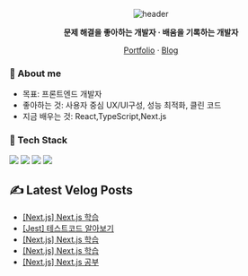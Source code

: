 <!-- ===== Hero ===== -->
<!-- 중앙 정렬 헤더와 짧은 슬로건 -->
<div align="center">
  <!-- 헤더 배너 -->
<p align="center">
  <img src="https://capsule-render.vercel.app/api?type=waving&color=0:7F7FD5,50:86A8E7,100:91EAE4&height=200&section=header&text=Frontend%20Developer%20김민석&fontSize=36&fontAlignY=35&animation=fadeIn" alt="header" />
</p>
  <p><b>문제 해결을 좋아하는 개발자 · 배움을 기록하는 개발자 </b></p>
  <!-- 퀵 링크 -->
  <p>
    <a href="https://portpolio-10012.vercel.app/">Portfolio</a> ·
    <a href="https://velog.io/@10012/posts">Blog</a> 
  </p>
</div>

<!-- ===== 소개 ===== -->
### 👋 About me
- 목표: 프론트엔드 개발자
- 좋아하는 것: 사용자 중심 UX/UI구성, 성능 최적화, 클린 코드
- 지금 배우는 것: React,TypeScript,Next.js

<!-- ===== 기술 스택 ===== -->
### 🧰 Tech Stack
<!-- 뱃지형 아이콘: shields.io + simple-icons -->
<p>
  <img src="https://img.shields.io/badge/TypeScript-3178C6?logo=typescript&logoColor=white" />
  <img src="https://img.shields.io/badge/React-20232a?logo=react&logoColor=61DAFB" />
  <img src="https://img.shields.io/badge/Node.js-339933?logo=nodedotjs&logoColor=white" />
  <img src="https://img.shields.io/badge/TailwindCSS-06B6D4?logo=tailwindcss&logoColor=white" />
</p>

## ✍️ Latest Velog Posts
<!-- BLOG-POST-LIST:START -->
- [[Next.js] Next.js 학습](https://velog.io/@10012/Next.js-Next.js-%ED%95%99%EC%8A%B5-93n7u39r)
- [[Jest] 테스트코드 알아보기](https://velog.io/@10012/Jest-%ED%85%8C%EC%8A%A4%ED%8A%B8%EC%BD%94%EB%93%9C-%EC%95%8C%EC%95%84%EB%B3%B4%EA%B8%B0)
- [[Next.js] Next.js 학습](https://velog.io/@10012/Next.js-Next.js-%ED%95%99%EC%8A%B5-0d1me6ad)
- [[Next.js] Next.js 학습](https://velog.io/@10012/Next.js-Next.js-%ED%95%99%EC%8A%B5-epr1snbd)
- [[Next.js] Next.js 공부](https://velog.io/@10012/Next.js-Next.js-%EA%B3%B5%EB%B6%80)
<!-- BLOG-POST-LIST:END -->

